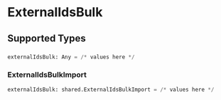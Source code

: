 # ExternalIdsBulk


## Supported Types

### 

```python
externalIdsBulk: Any = /* values here */
```

### ExternalIdsBulkImport

```python
externalIdsBulk: shared.ExternalIdsBulkImport = /* values here */
```

